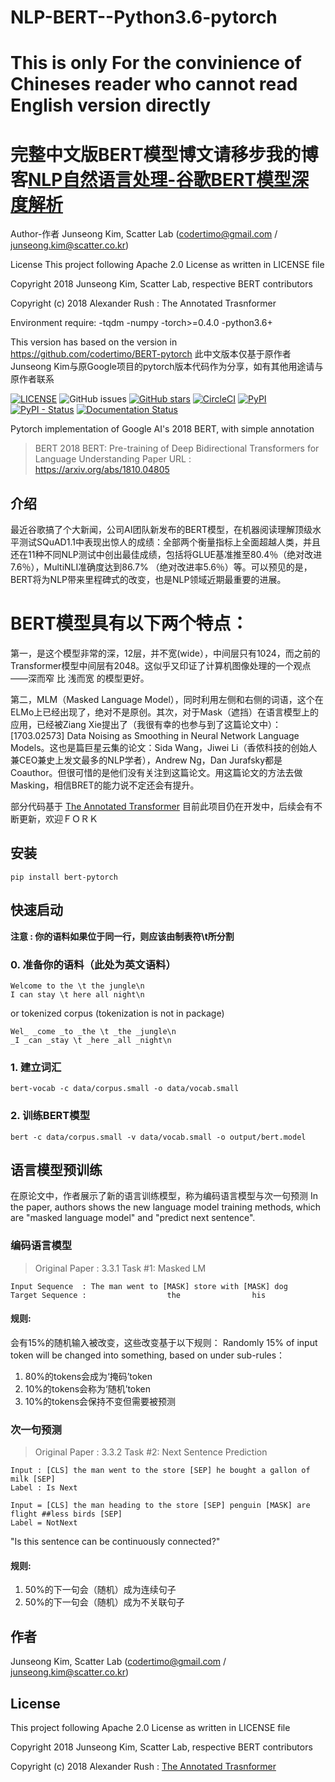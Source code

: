 # NLP-BERT--Python3.6-pytorch
# This is only For the convinience of Chineses reader who cannot read English version directly
# 完整中文版BERT模型博文请移步我的博客[NLP自然语言处理-谷歌BERT模型深度解析](https://blog.csdn.net/qq_39521554/article/details/83062188)
Author-作者
Junseong Kim, Scatter Lab (codertimo@gmail.com / junseong.kim@scatter.co.kr)

License
This project following Apache 2.0 License as written in LICENSE file

Copyright 2018 Junseong Kim, Scatter Lab, respective BERT contributors

Copyright (c) 2018 Alexander Rush : The Annotated Trasnformer

 Environment require:
 -tqdm
 -numpy
 -torch>=0.4.0
 -python3.6+

This version has based on the version in https://github.com/codertimo/BERT-pytorch
此中文版本仅基于原作者Junseong Kim与原Google项目的pytorch版本代码作为分享，如有其他用途请与原作者联系

[![LICENSE](https://img.shields.io/github/license/codertimo/BERT-pytorch.svg)](https://github.com/codertimo/BERT-pytorch/blob/master/LICENSE)
![GitHub issues](https://img.shields.io/github/issues/codertimo/BERT-pytorch.svg)
[![GitHub stars](https://img.shields.io/github/stars/codertimo/BERT-pytorch.svg)](https://github.com/codertimo/BERT-pytorch/stargazers)
[![CircleCI](https://circleci.com/gh/codertimo/BERT-pytorch.svg?style=shield)](https://circleci.com/gh/codertimo/BERT-pytorch)
[![PyPI](https://img.shields.io/pypi/v/bert-pytorch.svg)](https://pypi.org/project/bert_pytorch/)
[![PyPI - Status](https://img.shields.io/pypi/status/bert-pytorch.svg)](https://pypi.org/project/bert_pytorch/)
[![Documentation Status](https://readthedocs.org/projects/bert-pytorch/badge/?version=latest)](https://bert-pytorch.readthedocs.io/en/latest/?badge=latest)

Pytorch implementation of Google AI's 2018 BERT, with simple annotation

> BERT 2018 BERT: Pre-training of Deep Bidirectional Transformers for Language Understanding
> Paper URL : https://arxiv.org/abs/1810.04805


## 介绍

最近谷歌搞了个大新闻，公司AI团队新发布的BERT模型，在机器阅读理解顶级水平测试SQuAD1.1中表现出惊人的成绩：全部两个衡量指标上全面超越人类，并且还在11种不同NLP测试中创出最佳成绩，包括将GLUE基准推至80.4％（绝对改进7.6％），MultiNLI准确度达到86.7% （绝对改进率5.6％）等。可以预见的是，BERT将为NLP带来里程碑式的改变，也是NLP领域近期最重要的进展。

# BERT模型具有以下两个特点：

第一，是这个模型非常的深，12层，并不宽(wide），中间层只有1024，而之前的Transformer模型中间层有2048。这似乎又印证了计算机图像处理的一个观点——深而窄 比 浅而宽 的模型更好。

第二，MLM（Masked Language Model），同时利用左侧和右侧的词语，这个在ELMo上已经出现了，绝对不是原创。其次，对于Mask（遮挡）在语言模型上的应用，已经被Ziang Xie提出了（我很有幸的也参与到了这篇论文中）：[1703.02573] Data Noising as Smoothing in Neural Network Language Models。这也是篇巨星云集的论文：Sida Wang，Jiwei Li（香侬科技的创始人兼CEO兼史上发文最多的NLP学者），Andrew Ng，Dan Jurafsky都是Coauthor。但很可惜的是他们没有关注到这篇论文。用这篇论文的方法去做Masking，相信BRET的能力说不定还会有提升。


部分代码基于 [The Annotated Transformer](http://nlp.seas.harvard.edu/2018/04/03/attention.html)
目前此项目仍在开发中，后续会有不断更新，欢迎ＦＯＲＫ

## 安装
```
pip install bert-pytorch
```

## 快速启动

**注意 : 你的语料如果位于同一行，则应该由制表符\t所分割**

### 0. 准备你的语料（此处为英文语料）
```
Welcome to the \t the jungle\n
I can stay \t here all night\n
```

or tokenized corpus (tokenization is not in package)
```
Wel_ _come _to _the \t _the _jungle\n
_I _can _stay \t _here _all _night\n
```


### 1. 建立词汇
```shell
bert-vocab -c data/corpus.small -o data/vocab.small
```

### 2. 训练BERT模型
```shell
bert -c data/corpus.small -v data/vocab.small -o output/bert.model
```

## 语言模型预训练

在原论文中，作者展示了新的语言训练模型，称为编码语言模型与次一句预测
In the paper, authors shows the new language model training methods, 
which are "masked language model" and "predict next sentence".


### 编码语言模型

> Original Paper : 3.3.1 Task #1: Masked LM 

```
Input Sequence  : The man went to [MASK] store with [MASK] dog
Target Sequence :                  the                his
```

#### 规则:
会有15%的随机输入被改变，这些改变基于以下规则：
Randomly 15% of input token will be changed into something, based on under sub-rules：

1. 80%的tokens会成为‘掩码’token
2. 10%的tokens会称为‘随机’token
3. 10%的tokens会保持不变但需要被预测


### 次一句预测

> Original Paper : 3.3.2 Task #2: Next Sentence Prediction

```
Input : [CLS] the man went to the store [SEP] he bought a gallon of milk [SEP]
Label : Is Next

Input = [CLS] the man heading to the store [SEP] penguin [MASK] are flight ##less birds [SEP]
Label = NotNext
```

"Is this sentence can be continuously connected?"


#### 规则:

1. 50%的下一句会（随机）成为连续句子
2. 50%的下一句会（随机）成为不关联句子


## 作者
Junseong Kim, Scatter Lab (codertimo@gmail.com / junseong.kim@scatter.co.kr)

## License

This project following Apache 2.0 License as written in LICENSE file

Copyright 2018 Junseong Kim, Scatter Lab, respective BERT contributors

Copyright (c) 2018 Alexander Rush : [The Annotated Trasnformer](https://github.com/harvardnlp/annotated-transformer)
